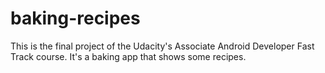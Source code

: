 # baking-recipes
This is the final project of the Udacity's Associate Android Developer Fast Track course. It's a baking app that shows some recipes.
